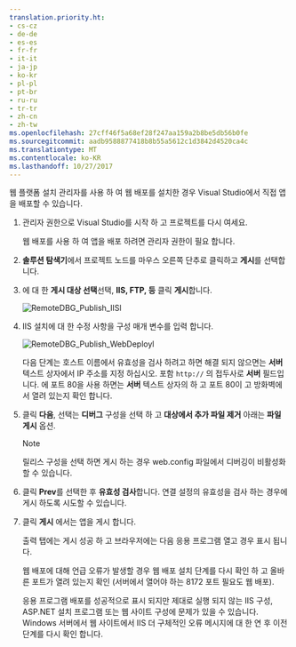 ```yaml
---
translation.priority.ht:
- cs-cz
- de-de
- es-es
- fr-fr
- it-it
- ja-jp
- ko-kr
- pl-pl
- pt-br
- ru-ru
- tr-tr
- zh-cn
- zh-tw
ms.openlocfilehash: 27cff46f5a68ef28f247aa159a2b8be5db56b0fe
ms.sourcegitcommit: aadb9588877418b8b55a5612c1d3842d4520ca4c
ms.translationtype: MT
ms.contentlocale: ko-KR
ms.lasthandoff: 10/27/2017
---
```

웹 플랫폼 설치 관리자를 사용 하 여 웹 배포를 설치한 경우 Visual Studio에서 직접 앱을 배포할 수 있습니다.

1. 관리자 권한으로 Visual Studio를 시작 하 고 프로젝트를 다시 여세요.

    웹 배포를 사용 하 여 앱을 배포 하려면 관리자 권한이 필요 합니다.

2. **솔루션 탐색기**에서 프로젝트 노드를 마우스 오른쪽 단추로 클릭하고 **게시**를 선택합니다.

3. 에 대 한 **게시 대상 선택**선택, **IIS, FTP, 등** 클릭 **게시**합니다.

    ![RemoteDBG_Publish_IISl](../media/remotedbg_iis_profile.png "RemoteDBG_Publish_IIS")

4. IIS 설치에 대 한 수정 사항을 구성 매개 변수를 입력 합니다.

    ![RemoteDBG_Publish_WebDeployl](../media/remotedbg_iis_webdeploy_config.png "RemoteDBG_Publish_WebDeploy")

    다음 단계는 호스트 이름에서 유효성을 검사 하려고 하면 해결 되지 않으면는 **서버** 텍스트 상자에서 IP 주소를 지정 하십시오. 포함 `http://` 의 접두사로 **서버** 필드입니다.  에 포트 80을 사용 하면는 **서버** 텍스트 상자의 하 고 포트 80이 고 방화벽에서 열려 있는지 확인 합니다.

6. 클릭 **다음**, 선택는 **디버그** 구성을 선택 하 고 **대상에서 추가 파일 제거** 아래는 **파일 게시** 옵션.

    > [!NOTE]
    > 릴리스 구성을 선택 하면 게시 하는 경우 web.config 파일에서 디버깅이 비활성화할 수 있습니다.

5. 클릭 **Prev**를 선택한 후 **유효성 검사**합니다. 연결 설정의 유효성을 검사 하는 경우에 게시 하도록 시도할 수 있습니다.

6. 클릭 **게시** 에서는 앱을 게시 합니다.

    출력 탭에는 게시 성공 하 고 브라우저에는 다음 응용 프로그램 열고 경우 표시 됩니다.

    웹 배포에 대해 언급 오류가 발생할 경우 웹 배포 설치 단계를 다시 확인 하 고 올바른 포트가 열려 있는지 확인 (서버에서 열어야 하는 8172 포트 필요도 웹 배포).

    응용 프로그램 배포를 성공적으로 표시 되지만 제대로 실행 되지 않는 IIS 구성, ASP.NET 설치 프로그램 또는 웹 사이트 구성에 문제가 있을 수 있습니다. Windows 서버에서 웹 사이트에서 IIS 더 구체적인 오류 메시지에 대 한 연 후 이전 단계를 다시 확인 합니다.